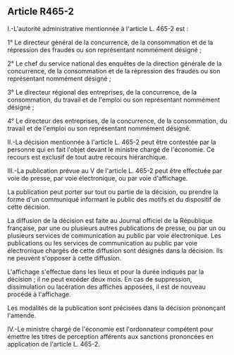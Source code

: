 Article R465-2
----
I.-L'autorité administrative mentionnée à l'article L. 465-2 est :

1° Le directeur général de la concurrence, de la consommation et de la
répression des fraudes ou son représentant nommément désigné ;

2° Le chef du service national des enquêtes de la direction générale de la
concurrence, de la consommation et de la répression des fraudes ou son
représentant nommément désigné ;

3° Le directeur régional des entreprises, de la concurrence, de la consommation,
du travail et de l'emploi ou son représentant nommément désigné ;

4° Le directeur des entreprises, de la concurrence, de la consommation, du
travail et de l'emploi ou son représentant nommément désigné.

II.-La décision mentionnée à l'article L. 465-2 peut être contestée par la
personne qui en fait l'objet devant le ministre chargé de l'économie. Ce recours
est exclusif de tout autre recours hiérarchique.

III.-La publication prévue au V de l'article L. 465-2 peut être effectuée par
voie de presse, par voie électronique, ou par voie d'affichage.

La publication peut porter sur tout ou partie de la décision, ou prendre la
forme d'un communiqué informant le public des motifs et du dispositif de cette
décision.

La diffusion de la décision est faite au Journal officiel de la République
française, par une ou plusieurs autres publications de presse, ou par un ou
plusieurs services de communication au public par voie électronique. Les
publications ou les services de communication au public par voie électronique
chargés de cette diffusion sont désignés dans la décision. Ils ne peuvent
s'opposer à cette diffusion.

L'affichage s'effectue dans les lieux et pour la durée indiqués par la décision
; il ne peut excéder deux mois. En cas de suppression, dissimulation ou
lacération des affiches apposées, il est de nouveau procédé à l'affichage.

Les modalités de la publication sont précisées dans la décision prononçant
l'amende.

IV.-Le ministre chargé de l'économie est l'ordonnateur compétent pour émettre
les titres de perception afférents aux sanctions prononcées en application de
l'article L. 465-2.
